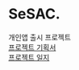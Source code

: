 # SeSAC.
개인앱 출시 프로젝트        
[프로젝트 기획서](https://foamy-cloche-5c7.notion.site/44739e856e5f41c9b0999f9c2cc2b6ac)        
[프로젝트 일지](https://foamy-cloche-5c7.notion.site/SeSAC-4f83e02f905045c6a60c747ffe07bf25)         
